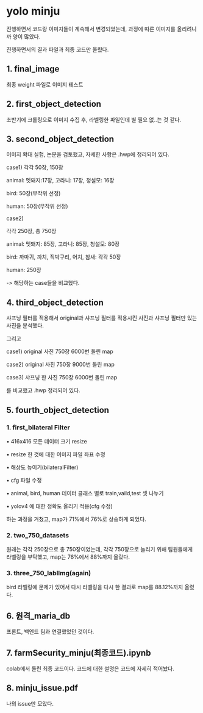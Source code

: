 # yolo minju
진행하면서 코드랑 이미지들이 계속해서 변경되었는데, 과정에 따른 이미지를 올리려니까 양이 많았다.

진행하면서의 결과 파일과 최종 코드만 올렸다.

## 1. final_image
최종 weight 파일로 이미지 테스트

## 2. first_object_detection
초반기에 크롤링으로 이미지 수집 후, 라벨링한 파일인데 별 필요 없..는 것 같다.

## 3. second_object_detection
이미지 확대 실험, 논문을 검토했고, 자세한 사항은 .hwp에 정리되어 있다.

case1)
각각 50장, 150장

animal: 멧돼지:17장, 고라니: 17장, 청설모: 16장

bird: 50장(무작위 선정)

human: 50장(무작위 선정)

case2)

각각 250장, 총 750장

animal: 멧돼지: 85장, 고라니: 85장, 청설모: 80장

bird: 까마귀, 까치, 직박구리, 어치, 참새: 각각 50장

human: 250장

-> 해당하는 case들을 비교했다.

## 4. third_object_detection
샤프닝 필터를 적용해서 original과 샤프닝 필터를 적용시킨 사진과 샤프닝 필터만 있는 사진을 분석했다.

그리고

case1) original 사진 750장 6000번 돌린 map

case2) original 사진 750장 9000번 돌린 map

case3) 샤프닝 한 사진 750장 6000번 돌린 map

를 비교했고 .hwp 정리되어 있다.

## 5. fourth_object_detection
### 1. first_bilateral Filter
• 416x416 모든 데이터 크기 resize

• resize 한 것에 대한 이미지 파일 좌표 수정

• 해상도 높이기(bilateralFilter)

• cfg 파일 수정

• animal, bird, human 데이터 클래스 별로 train,vaild,test 셋 나누기

• yolov4 에 대한 정확도 올리기 적용(cfg 수정)

하는 과정을 거쳤고, map가 71%에서 76%로 상승하게 되었다.

### 2. two_750_datasets
원래는 각각 250장으로 총 750장이었는데, 각각 750장으로 늘리기 위해 팀원들에게 라벨링을 부탁했고,  map는 76%에서 88%까지 올랐다.

### 3. three_750_labIlmg(again)
bird 라벨링에 문제가 있어서 다시 라벨링을 다시 한 결과로 map를 88.12%까지 올렸다.

## 6. 원격_maria_db
프론트, 백엔드 팀과 연결했었던 것이다.

## 7. farmSecurity_minju(최종코드).ipynb
colab에서 돌린 최종 코드이다. 코드에 대한 설명은 코드에 자세히 적어놨다.

## 8. minju_issue.pdf
나의 issue만 모았다.